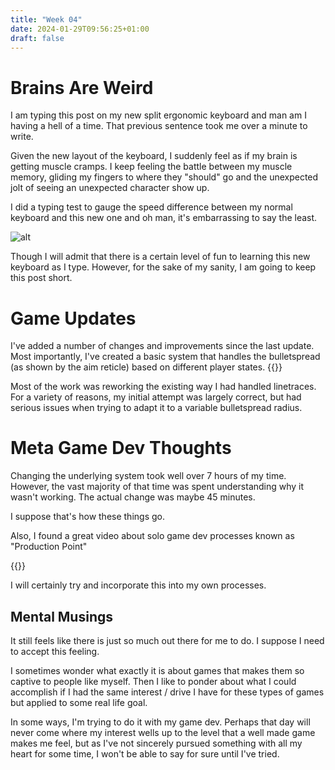 ```yaml
---
title: "Week 04"
date: 2024-01-29T09:56:25+01:00
draft: false
---
```


# Brains Are Weird
I am typing this post on my new split ergonomic keyboard and man am I having a hell of a time. That previous sentence took me over a minute to write.

Given the new layout of the keyboard, I suddenly feel as if my brain is getting muscle cramps. I keep feeling the battle between my muscle memory, gliding my fingers to where they "should" go and the unexpected jolt of seeing an unexpected character show up.

I did a typing test to gauge the speed difference between my normal keyboard and this new one and oh man, it's embarrassing to say the least.

![alt](/images/week04-typespeed.png)

Though I will admit that there is a certain level of fun to learning this new keyboard as I type. However, for the sake of my sanity, I am going to keep this post short.

# Game Updates
I've added a number of changes and improvements since the last update. Most importantly, I've created a basic system that handles the bulletspread (as shown by the aim reticle) based on different player states.
{{<youtube VbzDfINWPS4>}}

Most of the work was reworking the existing way I had handled linetraces. For a variety of reasons, my initial attempt was largely correct, but had serious issues when trying to adapt it to a variable bulletspread radius.

# Meta Game Dev Thoughts
Changing the underlying system took well over 7 hours of my time. However, the vast majority of that time was spent understanding why it wasn't working. The actual change was maybe 45 minutes.

I suppose that's how these things go.

Also, I found a great video about solo game dev processes known as "Production Point"

{{<youtube NsMHicoZTzQ>}}

I will certainly try and incorporate this into my own processes.

## Mental Musings
It still feels like there is just so much out there for me to do. I suppose I need to accept this feeling.

I sometimes wonder what exactly it is about games that makes them so captive to people like myself. Then I like to ponder about what I could accomplish if I had the same interest / drive I have for these types of games but applied to some real life goal.

In some ways, I'm trying to do it with my game dev. Perhaps that day will never come where my interest wells up to the level that a well made game makes me feel, but as I've not sincerely pursued something with all my heart for some time, I won't be able to say for sure until I've tried.